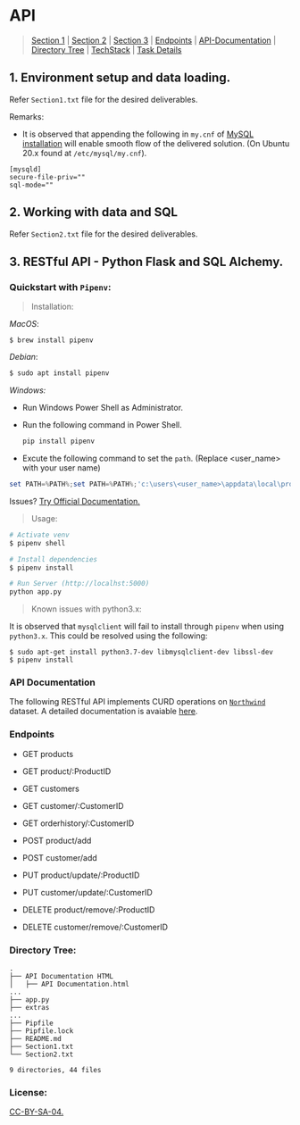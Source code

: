 # API
>  [Section 1](#1-environment-setup-and-data-loading) | [Section 2](#2-working-with-data-and-sql) | [Section 3](#3-restful-api---python-flask-and-sql-alchemy) | [Endpoints](#endpoints) | [API-Documentation](#api-documentation) | [Directory Tree](#directory-tree) | [TechStack](#tech-stack) | [Task Details](#task-details)

## 1. Environment setup and data loading.

Refer `Section1.txt` file for the desired deliverables.

Remarks:
* It is observed that appending the following in `my.cnf` of [MySQL installation](https://dev.mysql.com/doc/mysql-installation-excerpt/5.7/en/) will enable smooth flow of the delivered solution. (On Ubuntu 20.x found at `/etc/mysql/my.cnf`).

```
[mysqld]
secure-file-priv=""
sql-mode=""
```
## 2. Working with data and SQL

Refer `Section2.txt` file for the desired deliverables.

## 3. RESTful API - Python Flask and SQL Alchemy.

### Quickstart with `Pipenv`:


>Installation:

_MacOS_:

```
$ brew install pipenv
```
_Debian_:
```bash
$ sudo apt install pipenv
```
_Windows:_

* Run Windows Power Shell as Administrator.
* Run the following command in Power Shell.
  
  ```powershell
  pip install pipenv
  ```
* Excute the following command to set the `path`. (Replace <user_name> with your user name)

``` powershell
set PATH=%PATH%;set PATH=%PATH%;'c:\users\<user_name>\appdata\local\programs\python\python36-32\Scripts'
```

Issues? [Try Official Documentation.](https://pypi.org/project/pipenv/)


> Usage:
``` bash
# Activate venv
$ pipenv shell

# Install dependencies
$ pipenv install

# Run Server (http://localhst:5000)
python app.py
```
> Known issues with python3.x:

It is observed that `mysqlclient` will fail to install through `pipenv` when using `python3.x`. This could be resolved using the following:

```
$ sudo apt-get install python3.7-dev libmysqlclient-dev libssl-dev
$ pipenv install
```

### API Documentation

The following RESTful API implements CURD operations on [`Northwind`](https://documenter.getpostman.com/view/12122001/T1DnidZm?version=latest) dataset. A detailed documentation is avaiable [here](https://documenter.getpostman.com/view/12122001/T1DnidZm).



### Endpoints

* GET     products
* GET     product/:ProductID
* GET     customers  
* GET     customer/:CustomerID
* GET     orderhistory/:CustomerID

* POST    product/add
* POST    customer/add  
  

* PUT     product/update/:ProductID
* PUT     customer/update/:CustomerID 
  
* DELETE  product/remove/:ProductID
* DELETE  customer/remove/:CustomerID

### Directory Tree:
```
.
├── API Documentation HTML
│   ├── API Documentation.html
...
├── app.py
├── extras
...
├── Pipfile
├── Pipfile.lock
├── README.md
├── Section1.txt
└── Section2.txt

9 directories, 44 files
```



### License:

[CC-BY-SA-04.](extras/License.txt)

